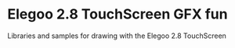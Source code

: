 # Elegoo 2.8 TouchScreen GFX fun
 Libraries and samples for drawing with the Elegoo 2.8 TouchScreen
